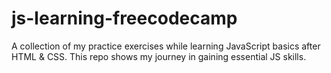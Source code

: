# js-learning-freecodecamp
A collection of my practice exercises while learning JavaScript basics after HTML &amp; CSS. This repo shows my journey in gaining essential JS skills.
